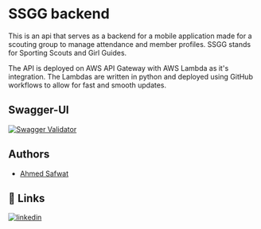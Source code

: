 # SSGG backend

This is an api that serves as a backend for a mobile application made for a scouting group to manage attendance and member profiles. SSGG stands for Sporting Scouts and Girl Guides.

The API is deployed on AWS API Gateway with AWS Lambda as it's integration. The Lambdas are written in python and deployed using GitHub workflows to allow for fast and smooth updates.

## Swagger-UI

[![Swagger Validator](https://img.shields.io/swagger/valid/3.0?specUrl=https%3A%2F%2Fssgg-swagger.s3.eu-north-1.amazonaws.com%2FSSGG.yaml&style=for-the-badge&link=https%3A%2F%2Fssgg-swagger.s3.eu-north-1.amazonaws.com%2Findex.html)
](https://ssgg-swagger.s3.eu-north-1.amazonaws.com/index.html)



## Authors

- [Ahmed Safwat](https://www.github.com/ahmed-881994)


## 🔗 Links
[![linkedin](https://img.shields.io/badge/linkedin-0A66C2?style=for-the-badge&logo=linkedin&logoColor=white)](https://www.linkedin.com/in/ahmed-safwat-eldamanhoury)

